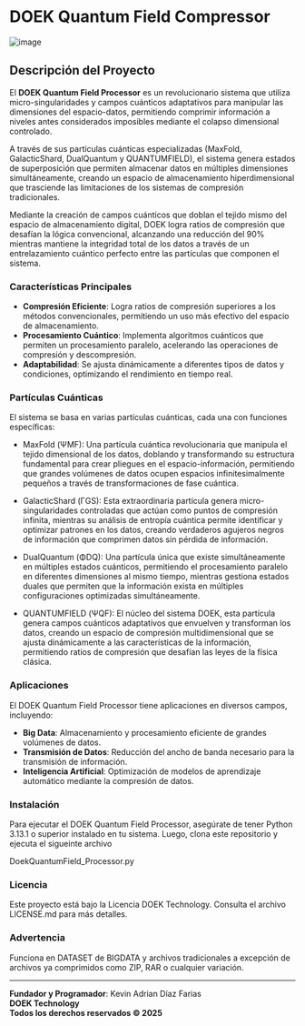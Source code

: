 # DOEK Quantum Field Compressor
![image](https://github.com/user-attachments/assets/5fe735cd-50bc-4fe9-8505-74c3c9fe2fde)

## Descripción del Proyecto

El **DOEK Quantum Field Processor** es un revolucionario sistema que utiliza micro-singularidades y campos cuánticos adaptativos para manipular las dimensiones del espacio-datos, permitiendo comprimir información a niveles antes considerados imposibles mediante el colapso dimensional controlado.

A través de sus partículas cuánticas especializadas (MaxFold, GalacticShard, DualQuantum y QUANTUMFIELD), el sistema genera estados de superposición que permiten almacenar datos en múltiples dimensiones simultáneamente, creando un espacio de almacenamiento hiperdimensional que trasciende las limitaciones de los sistemas de compresión tradicionales.

Mediante la creación de campos cuánticos que doblan el tejido mismo del espacio de almacenamiento digital, DOEK logra ratios de compresión que desafían la lógica convencional, alcanzando una reducción del 90% mientras mantiene la integridad total de los datos a través de un entrelazamiento cuántico perfecto entre las partículas que componen el sistema.

### Características Principales

- **Compresión Eficiente**: Logra ratios de compresión superiores a los métodos convencionales, permitiendo un uso más efectivo del espacio de almacenamiento.
- **Procesamiento Cuántico**: Implementa algoritmos cuánticos que permiten un procesamiento paralelo, acelerando las operaciones de compresión y descompresión.
- **Adaptabilidad**: Se ajusta dinámicamente a diferentes tipos de datos y condiciones, optimizando el rendimiento en tiempo real.

### Partículas Cuánticas

El sistema se basa en varias partículas cuánticas, cada una con funciones específicas:

- MaxFold (ΨMF): Una partícula cuántica revolucionaria que manipula el tejido dimensional de los datos, doblando y transformando su estructura fundamental para crear pliegues en el     espacio-información, permitiendo que grandes volúmenes de datos ocupen espacios infinitesimalmente pequeños a través de transformaciones de fase cuántica.

- GalacticShard (ΓGS): Esta extraordinaria partícula genera micro-singularidades controladas que actúan como puntos de compresión infinita, mientras su análisis de entropía cuántica permite identificar y optimizar patrones en los datos, creando verdaderos agujeros negros de información que comprimen datos sin pérdida de información.

- DualQuantum (ΦDQ): Una partícula única que existe simultáneamente en múltiples estados cuánticos, permitiendo el procesamiento paralelo en diferentes dimensiones al mismo tiempo, mientras gestiona estados duales que permiten que la información exista en múltiples configuraciones optimizadas simultáneamente.

- QUANTUMFIELD (ΨQF): El núcleo del sistema DOEK, esta partícula genera campos cuánticos adaptativos que envuelven y transforman los datos, creando un espacio de compresión multidimensional que se ajusta dinámicamente a las características de la información, permitiendo ratios de compresión que desafían las leyes de la física clásica.

### Aplicaciones

El DOEK Quantum Field Processor tiene aplicaciones en diversos campos, incluyendo:

- **Big Data**: Almacenamiento y procesamiento eficiente de grandes volúmenes de datos.
- **Transmisión de Datos**: Reducción del ancho de banda necesario para la transmisión de información.
- **Inteligencia Artificial**: Optimización de modelos de aprendizaje automático mediante la compresión de datos.

### Instalación

Para ejecutar el DOEK Quantum Field Processor, asegúrate de tener Python 3.13.1 o superior instalado en tu sistema. Luego, clona este repositorio y ejecuta el sigueinte archivo

DoekQuantumField_Processor.py

### Licencia

Este proyecto está bajo la Licencia DOEK Technology. Consulta el archivo LICENSE.md para más detalles.

### Advertencia

Funciona en DATASET de BIGDATA y archivos tradicionales a excepción de archivos ya comprimidos como ZIP, RAR o cualquier variación.

---

**Fundador y Programador**: Kevin Adrian Díaz Farias  
**DOEK Technology**  
**Todos los derechos reservados © 2025**
